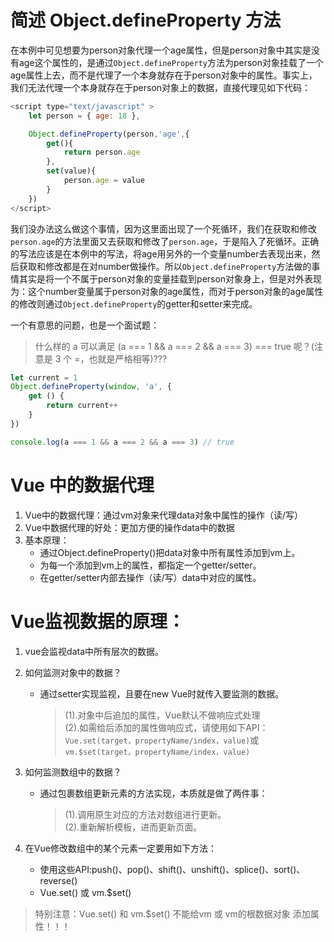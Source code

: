 # 简述 Object.defineProperty 方法
在本例中可见想要为person对象代理一个age属性，但是person对象中其实是没有age这个属性的，是通过`Object.defineProperty`方法为person对象挂载了一个age属性上去，而不是代理了一个本身就存在于person对象中的属性。事实上，我们无法代理一个本身就存在于person对象上的数据，直接代理见如下代码：
```javascript
<script type="text/javascript" >
    let person = { age: 18 },

    Object.defineProperty(person,'age',{
        get(){
            return person.age
        },
        set(value){
            person.age = value
        }
    })
</script>
```
我们没办法这么做这个事情，因为这里面出现了一个死循环，我们在获取和修改`person.age`的方法里面又去获取和修改了`person.age`，于是陷入了死循环。正确的写法应该是在本例中的写法，将age用另外的一个变量number去表现出来，然后获取和修改都是在对number做操作。所以`Object.defineProperty`方法做的事情其实是将一个不属于person对象的变量挂载到person对象身上，但是对外表现为：这个number变量属于person对象的age属性，而对于person对象的age属性的修改则通过`Object.defineProperty`的getter和setter来完成。

一个有意思的问题，也是一个面试题：  
> 什么样的 a 可以满足 (a === 1 && a === 2 && a === 3) === true 呢？(注意是 3 个 =，也就是严格相等)???

```javascript
let current = 1
Object.defineProperty(window, 'a', {
    get () {
        return current++
    }
})

console.log(a === 1 && a === 2 && a === 3) // true
```

# Vue 中的数据代理
1. Vue中的数据代理：通过vm对象来代理data对象中属性的操作（读/写）
2. Vue中数据代理的好处：更加方便的操作data中的数据
3. 基本原理：
    - 通过Object.defineProperty()把data对象中所有属性添加到vm上。
    - 为每一个添加到vm上的属性，都指定一个getter/setter。
    - 在getter/setter内部去操作（读/写）data中对应的属性。

# Vue监视数据的原理：
1. vue会监视data中所有层次的数据。

2. 如何监测对象中的数据？
    - 通过setter实现监视，且要在new Vue时就传入要监测的数据。
        > (1).对象中后追加的属性，Vue默认不做响应式处理  
        > (2).如需给后添加的属性做响应式，请使用如下API：
        `Vue.set(target，propertyName/index，value)`或 `vm.$set(target，propertyName/index，value)`

3. 如何监测数组中的数据？
    - 通过包裹数组更新元素的方法实现，本质就是做了两件事：
        > (1).调用原生对应的方法对数组进行更新。  
        > (2).重新解析模板，进而更新页面。

4. 在Vue修改数组中的某个元素一定要用如下方法：
    - 使用这些API:push()、pop()、shift()、unshift()、splice()、sort()、reverse()
    - Vue.set() 或 vm.$set()
				
> 特别注意：Vue.set() 和 vm.$set() 不能给vm 或 vm的根数据对象 添加属性！！！